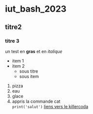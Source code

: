 # iut_bash_2023
## titre2
### titre 3
un test en **gras** et en *italique*

- item 1
- item 2
  - sous titre
  - sous item
 
    
1. pizza
2. eau
3. glace
4. appris la commande cat  
`print('salut')`
[liens vers le killercoda](https://killercoda.com/emelin)
